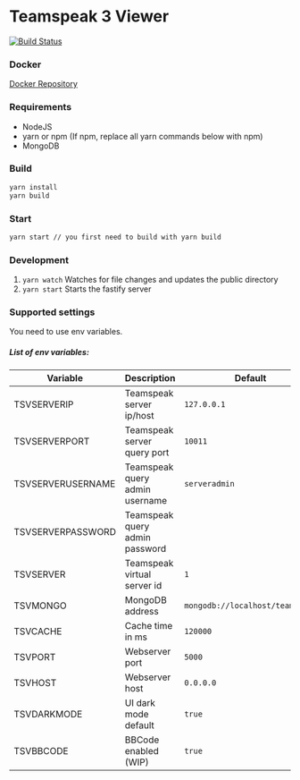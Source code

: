 # Teamspeak 3 Viewer

[![Build Status](https://travis-ci.org/TheNoim/ts3viewer.svg?branch=master)](https://travis-ci.org/TheNoim/ts3viewer)

### Docker
[Docker Repository](https://hub.docker.com/r/3003/tsviewer/)

### Requirements
- NodeJS
- yarn or npm (If npm, replace all yarn commands below with npm)
- MongoDB

### Build
```bash
yarn install
yarn build
```

### Start
```bash
yarn start // you first need to build with yarn build
```

### Development
1. `yarn watch` Watches for file changes and updates the public directory
2. `yarn start` Starts the fastify server

### Supported settings
You need to use env variables.

##### List of env variables:
| Variable         | Description                    | Default                         | Example                          |
|------------------|--------------------------------|---------------------------------|----------------------------------|
|TSVSERVERIP       | Teamspeak server ip/host       | `127.0.0.1`                     | `myserver.com`                   |
|TSVSERVERPORT     | Teamspeak server query port    | `10011`                         | `10011`                          |
|TSVSERVERUSERNAME | Teamspeak query admin username | `serveradmin`                   | `serveradmin`                    |
|TSVSERVERPASSWORD | Teamspeak query admin password |                                 | `mypassword`                     |
|TSVSERVER         | Teamspeak virtual server id    | `1`                             | `1`                              |
|TSVMONGO          | MongoDB address                | `mongodb://localhost/teamspeak` | `mongodb://172.17.0.6/teamspeak` |
|TSVCACHE          | Cache time in ms               | `120000`                        | `2000`                           |
|TSVPORT           | Webserver port                 | `5000`                          | `8080`                           |
|TSVHOST           | Webserver host                 | `0.0.0.0`                       | `127.0.0.1`                      |
|TSVDARKMODE       | UI dark mode default           | `true`                          | `false`                          |
|TSVBBCODE         | BBCode enabled (WIP)           | `true`                          | `false`                          |
 